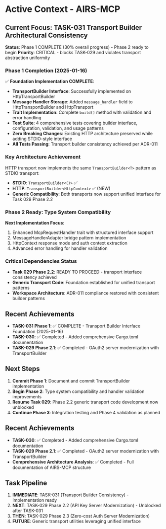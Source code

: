 # Active Context - AIRS-MCP

## Current Focus: TASK-031 Transport Builder Architectural Consistency

**Status**: Phase 1 COMPLETE (30% overall progress) - Phase 2 ready to begin
**Priority**: CRITICAL - blocks TASK-029 and violates transport abstraction uniformity

### Phase 1 Completion (2025-01-16)
✅ **Foundation Implementation COMPLETE**:
- **TransportBuilder<HttpContext> Interface**: Successfully implemented on HttpTransportBuilder
- **Message Handler Storage**: Added `message_handler` field to HttpTransportBuilder and HttpTransport
- **Trait Implementation**: Complete `build()` method with validation and error handling
- **Test Suite**: 4 comprehensive tests covering builder interface, configuration, validation, and usage patterns
- **Zero Breaking Changes**: Existing HTTP architecture preserved while adding STDIO-style interface
- **All Tests Passing**: Transport builder consistency achieved per ADR-011

### Key Architecture Achievement
HTTP transport now implements the same `TransportBuilder<T>` pattern as STDIO transport:
- **STDIO**: `TransportBuilder<()>` ✅
- **HTTP**: `TransportBuilder<HttpContext>` ✅ (NEW)
- **Generic Compatibility**: Both transports now support unified interface for Task 029 Phase 2.2

### Phase 2 Ready: Type System Compatibility
**Next Implementation Focus**:
1. Enhanced McpRequestHandler trait with structured interface support
2. MessageHandlerAdapter bridge pattern implementation
3. HttpContext response mode and auth context extraction
4. Advanced error handling for handler validation

### Critical Dependencies Status
- **Task 029 Phase 2.2**: READY TO PROCEED - transport interface consistency achieved
- **Generic Transport Code**: Foundation established for unified transport patterns
- **Workspace Architecture**: ADR-011 compliance restored with consistent builder patterns

## Recent Achievements
- **TASK-031 Phase 1**: ✅ COMPLETE - Transport Builder Interface Foundation (2025-01-16)
- **TASK-030**: ✅ Completed - Added comprehensive Cargo.toml documentation
- **TASK-029 Phase 2.1**: ✅ Completed - OAuth2 server modernization with TransportBuilder

## Next Steps
1. **Commit Phase 1**: Document and commit TransportBuilder<HttpContext> implementation
2. **Begin Phase 2**: Type system compatibility and handler validation improvements
3. **Resume Task 029**: Phase 2.2 generic transport code development now unblocked
4. **Continue Phase 3**: Integration testing and Phase 4 validation as planned

## Recent Achievements
- **TASK-030**: ✅ Completed - Added comprehensive Cargo.toml documentation
- **TASK-029 Phase 2.1**: ✅ Completed - OAuth2 server modernization with TransportBuilder
- **Comprehensive Architecture Analysis**: ✅ Completed - Full documentation of AIRS-MCP structure

## Task Pipeline
1. **IMMEDIATE**: TASK-031 (Transport Builder Consistency) - Implementation ready
2. **NEXT**: TASK-029 Phase 2.2 (API Key Server Modernization) - Unblocked after TASK-031
3. **THEN**: TASK-029 Phase 2.3 (Zero-cost Auth Server Modernization)
4. **FUTURE**: Generic transport utilities leveraging unified interface